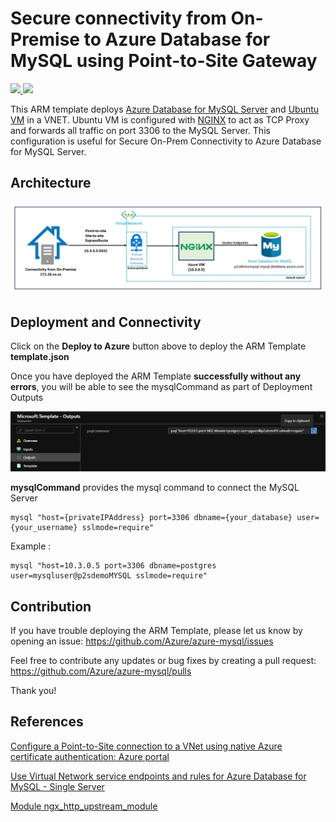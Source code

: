 # Secure connectivity from On-Premise to Azure Database for MySQL using Point-to-Site Gateway

<a href="https://portal.azure.com/#create/Microsoft.Template/uri/https%3A%2F%2Fraw.githubusercontent.com%2FAzure%2Fazure-mysql%2Fmaster%2Farm-templates%2FExampleWithP2S%2Ftemplate.json" target="_blank">
    <img src="http://azuredeploy.net/deploybutton.png" />
</a>
<a href="http://armviz.io/#/?load=https%3A%2F%2Fraw.githubusercontent.com%2FAzure%2Fazure-mysql%2Fmaster%2Farm-templates%2FExampleWithP2S%2Ftemplate.json" target="_blank">
    <img src="http://armviz.io/visualizebutton.png"/>
</a>

<br/>

This ARM template deploys [Azure Database for MySQL Server](https://docs.microsoft.com/en-us/azure/mysql/overview) and [Ubuntu VM](http://releases.ubuntu.com/19.04/) in a VNET. Ubuntu VM is configured with [NGINX](http://nginx.org/) to act as TCP Proxy and forwards all traffic on port 3306 to the MySQL Server. This configuration is useful for Secure On-Prem Connectivity to Azure Database for MySQL Server. 

## Architecture

![Architecture](https://raw.githubusercontent.com/Azure/azure-mysql/master/arm-templates/ExampleWithP2S/secure_connectivity.jpg)


## Deployment and Connectivity

Click on the **Deploy to Azure** button above to deploy the ARM Template **template.json**

Once you have deployed the ARM Template **successfully without any errors**, you will be able to see the mysqlCommand as part of Deployment Outputs

![Deployment Outputs](https://raw.githubusercontent.com/Azure/azure-mysql/master/arm-templates/ExampleWithP2S/output.jpg)


**mysqlCommand** provides the mysql command to connect the MySQL Server 


```
mysql "host={privateIPAddress} port=3306 dbname={your_database} user={your_username} sslmode=require"
```

Example : 

```
mysql "host=10.3.0.5 port=3306 dbname=postgres user=mysqluser@p2sdemoMYSQL sslmode=require"
```

## Contribution 


If you have trouble deploying the ARM Template, please let us know by opening an issue: https://github.com/Azure/azure-mysql/issues

Feel free to contribute any updates or bug fixes by creating a pull request: https://github.com/Azure/azure-mysql/pulls

Thank you!

## References 

[Configure a Point-to-Site connection to a VNet using native Azure certificate authentication: Azure portal](https://docs.microsoft.com/en-us/azure/vpn-gateway/vpn-gateway-howto-point-to-site-resource-manager-portal)

[Use Virtual Network service endpoints and rules for Azure Database for MySQL - Single Server](https://docs.microsoft.com/en-us/azure/mysql/concepts-data-access-and-security-vnet)

[Module ngx_http_upstream_module](http://nginx.org/en/docs/http/ngx_http_upstream_module.html)

